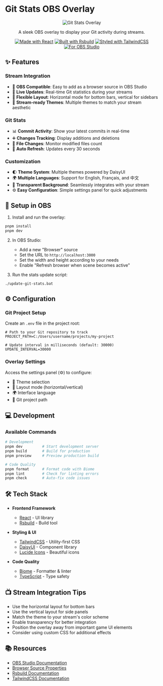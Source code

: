 # Git Stats OBS Overlay

<div align="center">

![Git Stats Overlay](public/preview.png)

A sleek OBS overlay to display your Git activity during streams.

[![Made with React](https://img.shields.io/badge/Made%20with-React-61DAFB.svg)](https://reactjs.org/)
[![Built with Rsbuild](https://img.shields.io/badge/Built%20with-Rsbuild-FF4154.svg)](https://rsbuild.dev/)
[![Styled with TailwindCSS](https://img.shields.io/badge/Styled%20with-TailwindCSS-38B2AC.svg)](https://tailwindcss.com/)
[![For OBS Studio](https://img.shields.io/badge/For-OBS%20Studio-302E31.svg)](https://obsproject.com/)

</div>

## ✨ Features

### Stream Integration
- 🎥 **OBS Compatible**: Easy to add as a browser source in OBS Studio
- 🔄 **Live Updates**: Real-time Git statistics during your streams
- 📱 **Flexible Layout**: Horizontal mode for bottom bars, vertical for sidebars
- 🎨 **Stream-ready Themes**: Multiple themes to match your stream aesthetic

### Git Stats
- 📊 **Commit Activity**: Show your latest commits in real-time
- ➕ **Changes Tracking**: Display additions and deletions
- 📁 **File Changes**: Monitor modified files count
- 🔄 **Auto Refresh**: Updates every 30 seconds

### Customization
- 🌓 **Theme System**: Multiple themes powered by DaisyUI
- 🌍 **Multiple Languages**: Support for English, Français, and 中文
- 🎨 **Transparent Background**: Seamlessly integrates with your stream
- ⚙️ **Easy Configuration**: Simple settings panel for quick adjustments

## 🚀 Setup in OBS

1. Install and run the overlay:
```bash
pnpm install
pnpm dev
```

2. In OBS Studio:
   - Add a new "Browser" source
   - Set the URL to `http://localhost:3000`
   - Set the width and height according to your needs
   - Enable "Refresh browser when scene becomes active"

3. Run the stats update script:
```bash
./update-git-stats.bat
```

## ⚙️ Configuration

### Git Project Setup

Create an `.env` file in the project root:
```env
# Path to your Git repository to track
PROJECT_PATH=C:/Users/username/projects/my-project

# Update interval in milliseconds (default: 30000)
UPDATE_INTERVAL=30000
```

### Overlay Settings

Access the settings panel (⚙️) to configure:
- 🎨 Theme selection
- 📱 Layout mode (horizontal/vertical)
- 🌍 Interface language
- 📂 Git project path

## 💻 Development

### Available Commands

```bash
# Development
pnpm dev         # Start development server
pnpm build       # Build for production
pnpm preview     # Preview production build

# Code Quality
pnpm format      # Format code with Biome
pnpm lint        # Check for linting errors
pnpm check       # Auto-fix code issues
```

## 🛠️ Tech Stack

- **Frontend Framework**
  - [React](https://reactjs.org/) - UI library
  - [Rsbuild](https://rsbuild.dev/) - Build tool

- **Styling & UI**
  - [TailwindCSS](https://tailwindcss.com/) - Utility-first CSS
  - [DaisyUI](https://daisyui.com/) - Component library
  - [Lucide Icons](https://lucide.dev/) - Beautiful icons

- **Code Quality**
  - [Biome](https://biomejs.dev/) - Formatter & linter
  - [TypeScript](https://www.typescriptlang.org/) - Type safety

## 📺 Stream Integration Tips

- Use the horizontal layout for bottom bars
- Use the vertical layout for side panels
- Match the theme to your stream's color scheme
- Enable transparency for better integration
- Position the overlay away from important game UI elements
- Consider using custom CSS for additional effects

## 📚 Resources

- [OBS Studio Documentation](https://obsproject.com/wiki/)
- [Browser Source Properties](https://obsproject.com/wiki/Sources-Guide#browser-source)
- [Rsbuild Documentation](https://rsbuild.dev/)
- [TailwindCSS Documentation](https://tailwindcss.com/docs)
